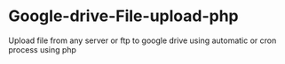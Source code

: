 # Google-drive-File-upload-php
Upload file from any server or ftp to google drive using automatic or cron process using php
